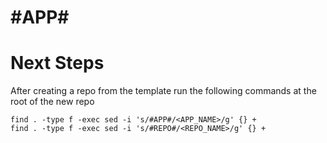 # #APP#

# Next Steps

After creating a repo from the template run the following commands at the root of the new repo

```shell
find . -type f -exec sed -i 's/#APP#/<APP_NAME>/g' {} +
find . -type f -exec sed -i 's/#REPO#/<REPO_NAME>/g' {} +

```
